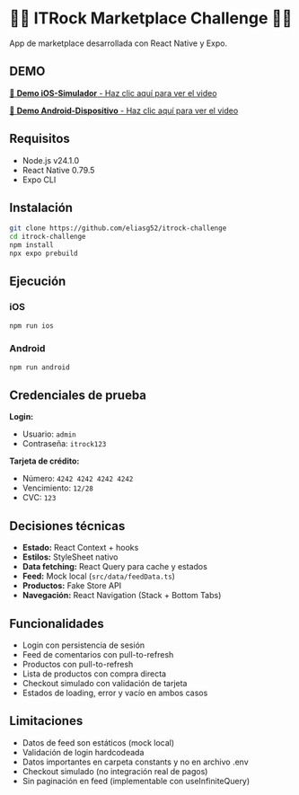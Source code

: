 # 🤘🏻 ITRock Marketplace Challenge 🤘🏻

App de marketplace desarrollada con React Native y Expo.

## DEMO

<a href="https://www.youtube.com/shorts/1_-ruR5fJfY?feature=share" target="_blank">🍎 **Demo iOS-Simulador** - Haz clic aquí para ver el video</a>

<a href="https://youtube.com/shorts/5WCsVz6lRoY?feature=share" target="_blank">🤖 **Demo Android-Dispositivo** - Haz clic aquí para ver el video</a>

## Requisitos

- Node.js v24.1.0
- React Native 0.79.5
- Expo CLI

## Instalación

```bash
git clone https://github.com/eliasg52/itrock-challenge
cd itrock-challenge
npm install
npx expo prebuild
```

## Ejecución

### iOS

```bash
npm run ios
```

### Android

```bash
npm run android
```

## Credenciales de prueba

**Login:**

- Usuario: `admin`
- Contraseña: `itrock123`

**Tarjeta de crédito:**

- Número: `4242 4242 4242 4242`
- Vencimiento: `12/28`
- CVC: `123`

## Decisiones técnicas

- **Estado:** React Context + hooks
- **Estilos:** StyleSheet nativo
- **Data fetching:** React Query para cache y estados
- **Feed:** Mock local (`src/data/feedData.ts`)
- **Productos:** Fake Store API
- **Navegación:** React Navigation (Stack + Bottom Tabs)

## Funcionalidades

- Login con persistencia de sesión
- Feed de comentarios con pull-to-refresh
- Productos con pull-to-refresh
- Lista de productos con compra directa
- Checkout simulado con validación de tarjeta
- Estados de loading, error y vacío en ambos casos

## Limitaciones

- Datos de feed son estáticos (mock local)
- Validación de login hardcodeada
- Datos importantes en carpeta constants y no en archivo .env
- Checkout simulado (no integración real de pagos)
- Sin paginación en feed (implementable con useInfiniteQuery)
